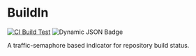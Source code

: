# BuildIn
[![CI Build Test](https://github.com/SUNSET-Sejong-University/BuildIn/actions/workflows/main.yml/badge.svg)](https://github.com/SUNSET-Sejong-University/BuildIn/actions/workflows/main.yml)
![Dynamic JSON Badge](https://img.shields.io/badge/dynamic/json?url=https%3A%2F%2Fapi.github.com%2Frepositories%2F1051497725%2Factions%2Fruns%3Fper_page%3D1&query=%24.workflow_runs%5B0%5D.conclusion)

A traffic-semaphore based indicator for repository build status.
